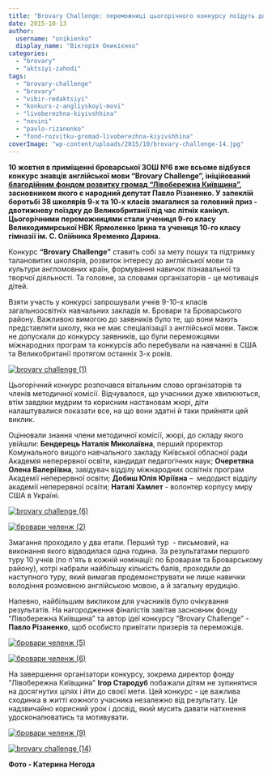```yaml
---
title: "Brovary Challenge: переможниці цьогорічного конкурсу поїдуть до Великобританії - ФОТО"
date: 2015-10-13
author: 
  username: "onikienko"
  display_name: "Вікторія Оникієнко"
categories: 
  - "brovary"
  - "aktsiyi-zahodi"
tags: 
  - "brovary-challenge"
  - "brovary"
  - "vibir-redaktsiyi"
  - "konkurs-z-angliyskoyi-movi"
  - "livoberezhna-kiyivshhina"
  - "novini"
  - "pavlo-rizanenko"
  - "fond-rozvitku-gromad-livoberezhna-kiyivshhina"
coverImage: "wp-content/uploads/2015/10/brovary-challenge-14.jpg"
---
```


**10 жовтня в приміщенні броварської ЗОШ №6 вже всьоме відбувся конкурс знавців англійської мови “Brovary Challenge”, ініційований [благодійним фондом розвитку громад “Лівобережна Київщина”](http://www.livoberezhna.org/), засновником якого є народний депутат Павло Різаненко. У запеклій боротьбі 38 школярів 9-х та 10-х класів змагалися за головний приз - двотижневу поїздку до Великобританії під час літніх канікул. Цьогорічними переможницями стали учениця 9-го класу Великодимирської НВК Ярмоленко Ірина та учениця 10-го класу гімназії ім. С. Олійника Яременко Дарина.**

Конкурс **“Brovary Challenge”** ставить собі за мету пошук та підтримку талановитих школярів, розвиток інтересу до англійської мови та культури англомовних країн, формування навичок пізнавальної та творчої діяльності. Та головне, за словами організаторів - це мотивація дітей.

Взяти участь у конкурсі запрошували учнів 9-10-х класів загальноосвітніх навчальних закладів м. Бровари та Броварського району. Важливою вимогою до заявників було те, що вони мають представляти школу, яка не має спеціалізації з англійської мови. Також не допускали до конкурсу заявників, що були переможцями міжнародних програм та конкурсів або перебували на навчанні в США та Великобританії протягом останніх 3-х років.

[![brovary challenge (1)](https://mpz.brovary.org/wp-content/uploads/2015/10/brovary-challenge-1.jpg)](https://mpz.brovary.org/wp-content/uploads/2015/10/brovary-challenge-1.jpg)

Цьогорічний конкурс розпочався вітальним слово організаторів та членів методичної комісії. Відчувалося, що учасники дуже хвилюються, втім завдяки мудрим та корисним настановам жюрі, діти налаштувалися показати все, на що вони здатні й таки прийняти цей виклик.

Оцінювали знання члени методичної комісії, жюрі, до складу якого увійшли: **Бендерець Наталія Миколаївна**, перший проректор Комунального вищого навчального закладу Київської обласної ради Академія неперервної освіти, кандидат педагогічних наук; **Очеретяна Олена Валеріївна**, завідувач відділу міжнародних освітніх програм Академії неперервної освіти; **Добиш Юлія Юріївна** –  медодист відділу академії неперервної освіти; **Наталі Хамлет** - волонтер корпусу миру США в Україні.

[![brovary challenge (6)](https://mpz.brovary.org/wp-content/uploads/2015/10/brovary-challenge-6.jpg)](https://mpz.brovary.org/wp-content/uploads/2015/10/brovary-challenge-6.jpg)

[![бровари челенж (2)](https://mpz.brovary.org/wp-content/uploads/2015/10/brovary-chelenzh-2.jpg)](https://mpz.brovary.org/wp-content/uploads/2015/10/brovary-chelenzh-2.jpg)

Змагання проходило у два етапи. Перший тур  - письмовий, на виконання якого відводилася одна година. За результатами першого туру 10 учнів (по п'ять в кожній номінації: по Броварам та Броварському району), котрі набрали найбільшу кількість балів, проходили до наступного туру, який вимагав продемонструвати не лише навички володіння розмовною англійською мовою, а й загальну ерудицію.

Напевно, найбільшим викликом для учасників було очікування результатів. На нагородження фіналістів завітав засновник фонду “Лівобережна Київщина” та автор ідеї конкурсу “Brovary Challenge” - **Павло Різаненко**, щоб особисто привітати призерів та переможців.

[![бровари челенж (5)](https://mpz.brovary.org/wp-content/uploads/2015/10/brovary-chelenzh-5.jpg)](https://mpz.brovary.org/wp-content/uploads/2015/10/brovary-chelenzh-5.jpg)

[![бровари челенж (6)](https://mpz.brovary.org/wp-content/uploads/2015/10/brovary-chelenzh-6.jpg)](https://mpz.brovary.org/wp-content/uploads/2015/10/brovary-chelenzh-6.jpg)

На завершення організатори конкурсу, зокрема директор фонду "Лівобережна Київщина" **Ігор Стародуб** побажали дітям не зупинятися на досягнутих цілях і йти до своєї мети. Цей конкурс - це важлива сходинка в житті кожного учасника незалежно від результату. Це надзвичайно корисний урок і досвід, який мусить давати натхнення удосконалюватись та мотивувати.

[![бровари челенж (9)](https://mpz.brovary.org/wp-content/uploads/2015/10/brovary-chelenzh-9.jpg)](https://mpz.brovary.org/wp-content/uploads/2015/10/brovary-chelenzh-9.jpg)

[![brovary challenge (14)](https://mpz.brovary.org/wp-content/uploads/2015/10/brovary-challenge-14.jpg)](https://mpz.brovary.org/wp-content/uploads/2015/10/brovary-challenge-14.jpg)

**Фото - Катерина Негода**
